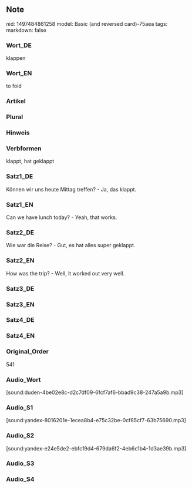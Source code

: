 ## Note
nid: 1497484861258
model: Basic (and reversed card)-75aea
tags: 
markdown: false

### Wort_DE
klappen

### Wort_EN
to fold

### Artikel


### Plural


### Hinweis


### Verbformen
klappt, hat geklappt

### Satz1_DE
Können wir uns heute Mittag treffen? - Ja, das klappt.

### Satz1_EN
Can we have lunch today? - Yeah, that works.

### Satz2_DE
Wie war die Reise? - Gut, es hat alles super geklappt.

### Satz2_EN
How was the trip? - Well, it worked out very well.

### Satz3_DE


### Satz3_EN


### Satz4_DE


### Satz4_EN


### Original_Order
541

### Audio_Wort
[sound:duden-4be02e8c-d2c7df09-6fcf7af6-bbad9c38-247a5a9b.mp3]

### Audio_S1
[sound:yandex-8016201e-1ecea8b4-e75c32be-0cf85cf7-63b75690.mp3]

### Audio_S2
[sound:yandex-e24e5de2-ebfc19d4-679da6f2-4eb6c1b4-1d3ae39b.mp3]

### Audio_S3


### Audio_S4

